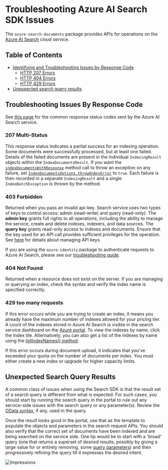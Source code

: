 # Troubleshooting Azure AI Search SDK Issues

The `azure-search-documents` package provides APIs for operations on the 
[Azure AI Search](https://docs.microsoft.com/azure/search/search-what-is-azure-search) cloud service.

## Table of Contents

* [Identifying and Troubleshooting Issues by Response Code](#troubleshooting-issues-by-response-code)
    * [HTTP 207 Errors](#207-multi-status)
    * [HTTP 404 Errors](#404-not-found)
    * [HTTP 429 Errors](#429-too-many-requests)
* [Unexpected search query results](#unexpected-search-query-results)

## Troubleshooting Issues By Response Code

See [this page](https://docs.microsoft.com/rest/api/searchservice/http-status-codes) for the common response status 
codes sent by the Azure AI Search service.

### 207 Multi-Status

This response status indicates a partial success for an indexing operation. Some documents were successfully processed, 
but at least one failed. Details of the failed documents are present in the individual `IndexingResult` objects within 
the `IndexDocumentsResult`. If you want the [`indexDocumentsWithResponse`](https://docs.microsoft.com/java/api/com.azure.search.documents.searchclient.indexdocumentswithresponse?view=azure-java-stable) 
method call to throw an exception on any failure, set [`IndexDocumentsOptions.throwOnAnyError`](https://docs.microsoft.com/java/api/com.azure.search.documents.models.indexdocumentsoptions.setthrowonanyerror?view=azure-java-stable#com-azure-search-documents-models-indexdocumentsoptions-setthrowonanyerror(boolean)) 
to `true`. Each failure is then recorded in a separate `IndexingResult` and a single `IndexBatchException` is thrown by 
the method.

### 403 Forbidden

Returned when you pass an invalid api-key. Search service uses two types of keys to control access: admin (read-write) 
and query (read-only). The **admin key** grants full rights to all operations, including the ability to manage the service, 
create and delete indexes, indexers, and data sources. The **query key** grants read-only access to indexes and documents. 
Ensure that the key used for an API call provides sufficient privileges for the operation. See [here](https://docs.microsoft.com/azure/search/search-security-api-keys) 
for details about managing API keys.

If you are using the `azure-identity` package to authenticate requests to Azure AI Search, please see our [troubleshooting guide](https://github.com/Azure/azure-sdk-for-java/blob/main/sdk/identity/azure-identity/TROUBLESHOOTING.md).

### 404 Not Found

Returned when a resource does not exist on the server. If you are managing or querying an index, check the syntax and 
verify the index name is specified correctly.

### 429 too many requests

If this error occurs while you are trying to create an index, it means you already have the maximum number of indexes 
allowed for your pricing tier. A count of the indexes stored in Azure AI Search is visible in the search service 
dashboard on the [Azure portal](https://portal.azure.com/). To view the indexes by name, click the Index tile. 
Alternatively, you can also get a list of the indexes by name using the [listIndexNames() method](https://docs.microsoft.com/java/api/com.azure.search.documents.indexes.searchindexclient.listindexnames?view=azure-java-stable).

If this error occurs during document upload, it indicates that you've exceeded your quota on the number of documents per 
index. You must either create a new index or upgrade for higher capacity limits.

## Unexpected Search Query Results

A common class of issues when using the Search SDK is that the result set of a search query is different from what is expected. 
For such cases, you should start by running the search query in the portal to rule out any service-side issues with the 
search query or any parameter(s). Review the [OData syntax](https://docs.microsoft.com/azure/search/query-odata-filter-orderby-syntax), 
if any, used in the query.

Once the result looks good in the portal, use that as the template to populate the objects and parameters in the search 
request APIs. You should also verify that the correct set of documents have been indexed and are being searched on the 
service side. One tip would be to start with a 'broad' query (one that returns a superset of desired results, possibly 
by giving a large value for or entirely removing, some [query parameters](https://docs.microsoft.com/rest/api/searchservice/search-documents#query-parameters)) 
and then progressively refining the query till it expresses the desired intent.

![Impressions](https://azure-sdk-impressions.azurewebsites.net/api/impressions/azure-sdk-for-java%2Fsdk%2Fsearch%2Fazure-search-documents%2FTROUBLESHOOTING.png)
